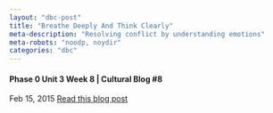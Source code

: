 ```yaml
---
layout: "dbc-post"
title: "Breathe Deeply And Think Clearly"
meta-description: "Resolving conflict by understanding emotions"
meta-robots: "noodp, noydir"
categories: "dbc"
---
```

<h4>Phase 0 Unit 3 Week 8 | Cultural Blog #8</h4>
<span class="meta">Feb 15, 2015</span>
<a href="http://jannypie.github.io/blog/c8-conflict.html" title="Read more">Read this blog post</a>